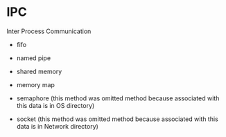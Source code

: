 # IPC

Inter Process Communication

- fifo

- named pipe

- shared memory

- memory map

- semaphore (this method was omitted method because associated with this data is in OS directory)

- socket (this method was omitted method because associated with this data is in Network directory)
